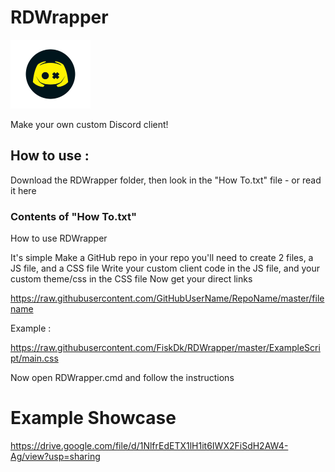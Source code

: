 # RDWrapper

<img src="https://github.com/FiskDk/RDWrapper/raw/master/RDWrapper.png" width="128">

 Make your own custom Discord client!

## How to use : 
Download the RDWrapper folder, then look in the "How To.txt" file - or read it here

### Contents of "How To.txt"
How to use RDWrapper

It's simple
Make a GitHub repo
in your repo you'll need to create 2 files, a JS file, and a CSS file
Write your custom client code in the JS file, and your custom theme/css in the CSS file
Now get your direct links

https://raw.githubusercontent.com/GitHubUserName/RepoName/master/filename

Example :

https://raw.githubusercontent.com/FiskDk/RDWrapper/master/ExampleScript/main.css

Now open RDWrapper.cmd and follow the instructions

# Example Showcase
https://drive.google.com/file/d/1NlfrEdETX1lH1it6IWX2FiSdH2AW4-Ag/view?usp=sharing